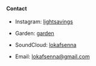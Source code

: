 #### Contact

 - Instagram: [lightsavings](https://www.instagram.com/lightsavings/)

 - Garden: [garden](garden.md)

 - SoundCloud: [lokafsenna](https://www.soundcloud.com/lokafsenna/)

 - Email: lokafsenna@gmail.com
   


   
